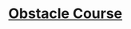 # [Obstacle Course](https://education.lego.com/en-us/lessons/prime-training-trackers/the-obstacle-course)
